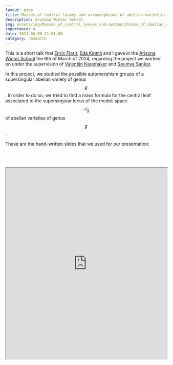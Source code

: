 ```yaml
---
layout: page
title: Masses of central leaves and automorphisms of abelian varieties
description: Arizona Winter School
img: assets/img/Masses_of_central_leaves_and-automorphisms_of_abelian_varieties.png
importance: 4
date: 2024-03-06 11:01:00
category: research
---
```


This is a short talk that <a href="https://enricflorit.com/">Enric Florit</a>, <a href="https://research-information.bris.ac.uk/en/persons/eda-kirimli">Eda Kırımlı</a> and I gave in the <a href="https://swc-math.github.io/aws/2024/index.html">Arizona Winter School</a> the 6th of March of 2024, regarding the project we worked on under the supervision of <a href="https://www.uu.nl/en/research/utrecht-young-academy/dr-valentijn-karemaker">Valentijn Karemaker</a> and <a href="https://sites.google.com/site/soumya3sankar">Soumya Sankar</a>.

In this project, we studied the possible automorphism groups of a supersingular abelian variety of genus $$g$$. In order to do so, we tried to find a mass formula for the central leaf associated to the supersingular locus of the moduli space $$\mathcal{A}_g$$ of abelian varieties of genus $$g$$.

These are the hand-written slides that we used for our presentation:

<div style="padding-bottom: 100px; padding-top: 50px;">
<iframe src="https://drive.google.com/file/d/12goliY4PVCNx7C5PN3lyBmOgXD9Q_W4A/preview" width="100%" height="600px" allow="autoplay"></iframe>
</div>
